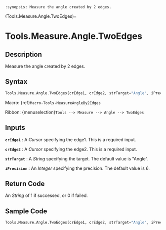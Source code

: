 ```{module} Tools.Measure.Angle.TwoEdges()
:synopsis: Measure the angle created by 2 edges.
```

(Tools.Measure.Angle.TwoEdges)=

# Tools.Measure.Angle.TwoEdges

## Description

Measure the angle created by 2 edges.

## Syntax

```python
Tools.Measure.Angle.TwoEdges(crEdge1, crEdge2, strTarget="Angle", iPrecision=6)
```

Macro: {ref}`Macro-Tools-MeasureAngleBy2Edges`

Ribbon: {menuselection}`Tools --> Measure --> Angle --> TwoEdges`

## Inputs

**`crEdge1`**
: A _Cursor_ specifying the edge1. This is a required input.

**`crEdge2`**
: A _Cursor_ specifying the edge2. This is a required input.

**`strTarget`**
: A _String_ specifying the target. The default value is "Angle".

**`iPrecision`**
: An _Integer_ specifying the precision. The default value is 6.

## Return Code

An _String_ of 1 if successed, or 0 if failed.

## Sample Code

```python
Tools.Measure.Angle.TwoEdges(crEdge1, crEdge2, strTarget="Angle", iPrecision=6)
```
